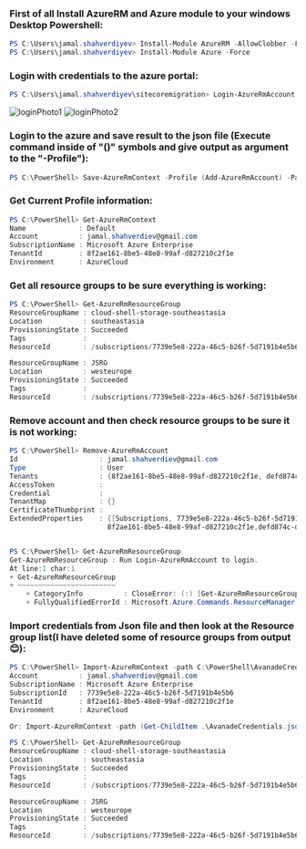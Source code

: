 ### First of all Install AzureRM and Azure module to your windows Desktop Powershell:
```powershell
PS C:\Users\jamal.shahverdiyev> Install-Module AzureRM -AllowClobber -Force
PS C:\Users\jamal.shahverdiyev> Install-Module Azure -Force
```

### Login with credentials to the azure portal:
```powershell
PS C:\Users\jamal.shahverdiyev\sitecoremigration> Login-AzureRmAccount
```
![loginPhoto1](https://github.com/jamalshahverdiev/arm-powershell-codes/blob/master/Azure-PowerShell-Docs/Images/login-to-az1.png)
![loginPhoto2](https://github.com/jamalshahverdiev/arm-powershell-codes/blob/master/Azure-PowerShell-Docs/Images/login-to-az2.png)

### Login to the azure and save result to the json file (Execute command inside of "()" symbols and give output as argument to the "-Profile"):
```powershell
PS C:\PowerShell> Save-AzureRmContext -Profile (Add-AzureRmAccount) -Path C:\PowerShell\AvanadeCredentials.json
```

### Get Current Profile information:
```powershell
PS C:\PowerShell> Get-AzureRmContext
Name             : Default
Account          : jamal.shahverdiev@gmail.com
SubscriptionName : Microsoft Azure Enterprise
TenantId         : 8f2ae161-8be5-48e8-99af-d827210c2f1e
Environment      : AzureCloud
```

### Get all resource groups to be sure everything is working:
```powershell
PS C:\PowerShell> Get-AzureRmResourceGroup
ResourceGroupName : cloud-shell-storage-southeastasia
Location          : southeastasia
ProvisioningState : Succeeded
Tags              :
ResourceId        : /subscriptions/7739e5e8-222a-46c5-b26f-5d7191b4e5b6/resourceGroups/cloud-shell-storage-southeastasia

ResourceGroupName : JSRG
Location          : westeurope
ProvisioningState : Succeeded
Tags              :
ResourceId        : /subscriptions/7739e5e8-222a-46c5-b26f-5d7191b4e5b6/resourceGroups/JSRG
```

### Remove account and then check resource groups to be sure it is not working:
```powershell
PS C:\PowerShell> Remove-AzureRmAccount
Id                    : jamal.shahverdiev@gmail.com
Type                  : User
Tenants               : {8f2ae161-8be5-48e8-99af-d827210c2f1e, defd874c-de77-4eed-8d0d-2306267e4070}
AccessToken           :
Credential            :
TenantMap             : {}
CertificateThumbprint :
ExtendedProperties    : {[Subscriptions, 7739e5e8-222a-46c5-b26f-5d7191b4e5b6], [Tenants,
                        8f2ae161-8be5-48e8-99af-d827210c2f1e,defd874c-de77-4eed-8d0d-2306267e4070]}


PS C:\PowerShell> Get-AzureRmResourceGroup
Get-AzureRmResourceGroup : Run Login-AzureRmAccount to login.
At line:1 char:1
+ Get-AzureRmResourceGroup
+ ~~~~~~~~~~~~~~~~~~~~~~~~
    + CategoryInfo          : CloseError: (:) [Get-AzureRmResourceGroup], PSInvalidOperationException
    + FullyQualifiedErrorId : Microsoft.Azure.Commands.ResourceManager.Cmdlets.Implementation.GetAzureResourceGroupCmdlet
```

### Import credentials from Json file and then look at the Resource group list(I have deleted some of resource groups from output 😊):
```powershell
PS C:\PowerShell> Import-AzureRmContext -path C:\PowerShell\AvanadeCredentials.json
Account          : jamal.shahverdiev@gmail.com
SubscriptionName : Microsoft Azure Enterprise
SubscriptionId   : 7739e5e8-222a-46c5-b26f-5d7191b4e5b6
TenantId         : 8f2ae161-8be5-48e8-99af-d827210c2f1e
Environment      : AzureCloud

Or: Import-AzureRmContext -path (Get-ChildItem .\AvanadeCredentials.json).FullName
```

```powershell
PS C:\PowerShell> Get-AzureRmResourceGroup
ResourceGroupName : cloud-shell-storage-southeastasia
Location          : southeastasia
ProvisioningState : Succeeded
Tags              :
ResourceId        : /subscriptions/7739e5e8-222a-46c5-b26f-5d7191b4e5b6/resourceGroups/cloud-shell-storage-southeastasia

ResourceGroupName : JSRG
Location          : westeurope
ProvisioningState : Succeeded
Tags              :
ResourceId        : /subscriptions/7739e5e8-222a-46c5-b26f-5d7191b4e5b6/resourceGroups/JSRG
```